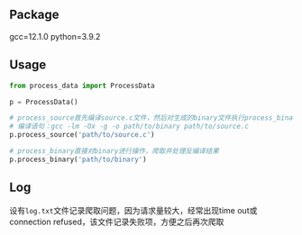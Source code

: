 ## Package
gcc=12.1.0
python=3.9.2

## Usage
```python
from process_data import ProcessData

p = ProcessData()

# process_source首先编译source.c文件，然后对生成的binary文件执行process_binary
# 编译语句：gcc -lm -Ox -g -o path/to/binary path/to/source.c
p.process_source('path/to/source.c')

# process_binary直接对binary进行操作，爬取并处理反编译结果
p.process_binary('path/to/binary')
```

## Log
设有`log.txt`文件记录爬取问题，因为请求量较大，经常出现time out或connection refused，该文件记录失败项，方便之后再次爬取